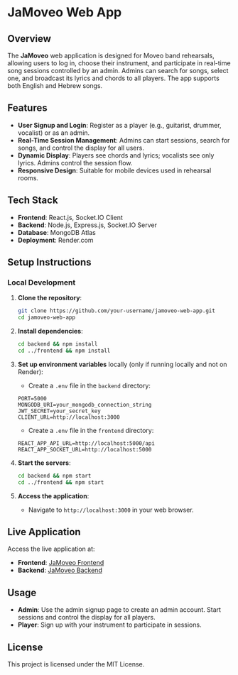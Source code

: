 # JaMoveo Web App

## Overview

The **JaMoveo** web application is designed for Moveo band rehearsals, allowing users to log in, choose their instrument, and participate in real-time song sessions controlled by an admin. Admins can search for songs, select one, and broadcast its lyrics and chords to all players. The app supports both English and Hebrew songs.

## Features

- **User Signup and Login**: Register as a player (e.g., guitarist, drummer, vocalist) or as an admin.
- **Real-Time Session Management**: Admins can start sessions, search for songs, and control the display for all users.
- **Dynamic Display**: Players see chords and lyrics; vocalists see only lyrics. Admins control the session flow.
- **Responsive Design**: Suitable for mobile devices used in rehearsal rooms.

## Tech Stack

- **Frontend**: React.js, Socket.IO Client
- **Backend**: Node.js, Express.js, Socket.IO Server
- **Database**: MongoDB Atlas
- **Deployment**: Render.com

## Setup Instructions

### Local Development

1. **Clone the repository**:

   ```bash
   git clone https://github.com/your-username/jamoveo-web-app.git
   cd jamoveo-web-app
   ```

2. **Install dependencies**:

   ```bash
   cd backend && npm install
   cd ../frontend && npm install
   ```

3. **Set up environment variables** locally (only if running locally and not on Render):

   - Create a `.env` file in the `backend` directory:

   ```plaintext
   PORT=5000
   MONGODB_URI=your_mongodb_connection_string
   JWT_SECRET=your_secret_key
   CLIENT_URL=http://localhost:3000
   ```

   - Create a `.env` file in the `frontend` directory:

   ```plaintext
   REACT_APP_API_URL=http://localhost:5000/api
   REACT_APP_SOCKET_URL=http://localhost:5000
   ```

4. **Start the servers**:

   ```bash
   cd backend && npm start
   cd ../frontend && npm start
   ```

5. **Access the application**:

   - Navigate to `http://localhost:3000` in your web browser.

## Live Application

Access the live application at:

- **Frontend**: [JaMoveo Frontend](https://jamoveo-app-frontend.onrender.com)
- **Backend**: [JaMoveo Backend](https://jamoveo-app-backend.onrender.com)

## Usage

- **Admin**: Use the admin signup page to create an admin account. Start sessions and control the display for all players.
- **Player**: Sign up with your instrument to participate in sessions.

## License

This project is licensed under the MIT License.
